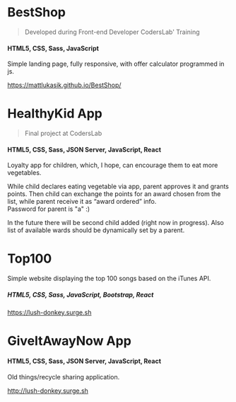 # BestShop
> Developed during Front-end Developer CodersLab' Training

#### HTML5, CSS, Sass, JavaScript

Simple landing page, fully responsive, with offer calculator programmed in js. 

https://mattlukasik.github.io/BestShop/
#
#
# HealthyKid App
> Final project at CodersLab
>
#### HTML5, CSS, Sass, JSON Server, JavaScript, React

Loyalty app for children, which, I hope, can encourage them to eat more vegetables.

While child declares eating vegetable via app, parent approves it and grants points. Then child can exchange the points for an award chosen from the list, while parent receive it as “award ordered” info.  
Password for parent is "a" :)

In the future there will be second child added (right now in progress).
Also list of available wards should be dynamically set by a parent.
#
#
# Top100 

Simple website displaying the top 100 songs based on the iTunes API.

##### HTML5, CSS, Sass, JavaScript, Bootstrap, React

https://lush-donkey.surge.sh
#
#
# GiveItAwayNow App
#### HTML5, CSS, Sass, JSON Server, JavaScript, React

Old things/recycle sharing application.

http://lush-donkey.surge.sh

